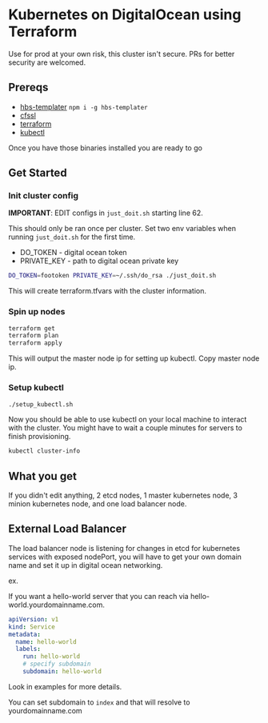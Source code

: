 # Kubernetes on DigitalOcean using Terraform

Use for prod at your own risk, this cluster isn't secure. PRs for better security are welcomed.

## Prereqs

- [hbs-templater](https://github.com/esayemm/hbs-templater) `npm i -g hbs-templater`
- [cfssl](https://github.com/cloudflare/cfssl)
- [terraform](https://www.terraform.io/downloads.html)
- [kubectl](http://kubernetes.io/docs/getting-started-guides/binary_release/#prebuilt-binary-release)

Once you have those binaries installed you are ready to go

## Get Started

### Init cluster config

**IMPORTANT**: EDIT configs in `just_doit.sh` starting line 62.

This should only be ran once per cluster. Set two env variables when running `just_doit.sh` for the first time.

- DO_TOKEN - digital ocean token
- PRIVATE_KEY - path to digital ocean private key

```sh
DO_TOKEN=footoken PRIVATE_KEY=~/.ssh/do_rsa ./just_doit.sh
```

This will create terraform.tfvars with the cluster information.

### Spin up nodes 

```sh
terraform get
terraform plan
terraform apply
```

This will output the master node ip for setting up kubectl. Copy master node ip.

### Setup kubectl

```sh
./setup_kubectl.sh
```

Now you should be able to use kubectl on your local machine to interact with the cluster. You might have to wait a couple minutes for servers to finish provisioning.

```sh
kubectl cluster-info
```

## What you get

If you didn't edit anything, 2 etcd nodes, 1 master kubernetes node, 3 minion kubernetes node, and one load balancer node.

## External Load Balancer

The load balancer node is listening for changes in etcd for kubernetes services with exposed nodePort, you will have to get your own domain name and set it up in digital ocean networking.

ex.

If you want a hello-world server that you can reach via hello-world.yourdomainname.com.

```yaml
apiVersion: v1
kind: Service
metadata:
  name: hello-world
  labels:
    run: hello-world
    # specify subdomain
    subdomain: hello-world
```

Look in examples for more details.

You can set subdomain to `index` and that will resolve to yourdomainname.com